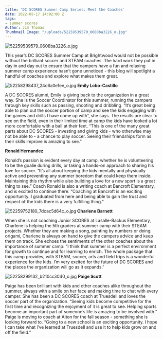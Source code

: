 ```yaml
---
title: 'DC SCORES Summer Camp Series: Meet the Coaches'
date: 2022-08-17 14:02:00 Z
tags:
- summer scores
Author: Jim Thomas
Thumbnail Image: "/uploads/52259539579_0608ba3226_o.jpg"
---
```


![52259539579_0608ba3226_o.jpg](/uploads/52259539579_0608ba3226_o.jpg)

This year’s DC SCORES Summer Camp at Brightwood would not be possible without the brilliant soccer and STEAM coaches. The hard work they put in day in and day out to ensure that the campers have a fun and relaxing summer camp experience hasn’t gone unnoticed - this blog will spotlight a handful of coaches and explore what makes them great.





![52258298437_24c6a0e1ee_o.jpg](/uploads/52258298437_24c6a0e1ee_o.jpg)
**Emily Lobo-Castillo**

A DC SCORES alumni, Emily is giving back to the organization in a great way. She is the Soccer Coordinator for this summer, running the campers through key skills such as passing, shooting and dribbling. “It’s great being able to plan out the soccer portion of camp and see the kids engaging with the games and drills I have come up with”, she says. The results are clear to see on the field, even in their limited time at camp the kids have looked a lot more comfortable with a ball at their feet. “This is one of the many great parts about DC SCORES - investing and giving kids - who otherwise may not be able to - a chance to play soccer. Seeing their friendships form as their skills improve is amazing to see.”



**Ronald Hernandez**

Ronald’s passion is evident every day at camp, whether he is volunteering to be the goalie during drills, or taking a hands-on approach to sharing his love for soccer. “It’s all about keeping the kids mentally and physically active and preventing any summer boredom that could keep them inside. Maintaining this rhythm while also building a love for a new sport is a great thing to see.” Coach Ronald is also a writing coach at Bancroft Elementary, and is excited to continue there: “Coaching at Bancroft is an exciting opportunity. I graduated from here and being able to gain the trust and respect of the kids there is a very fulfilling thing.”



![52259752180_7dcac5d64c_o.jpg](/uploads/52259752180_7dcac5d64c_o.jpg)
**Charlene Barnett**

When she is not coaching Junior SCORES at Lasalle-Backus Elementary, Charlene is helping the 5th graders at summer camp with their STEAM projects. Whether they are making a song, painting by numbers or doing origami, Charlene is always on hand to give the campers advice and keep them on track. She echoes the sentiments of the other coaches about the importance of summer camp: “I think that summer is a perfect environment for growth to continue and for learning to enrich. The whole package that this camp provides, with STEAM, soccer, arts and field trips is a wonderful experience for the kids. I’m very excited for the future of DC SCORES and the places the organization will go as it expands.”



![52258299132_b210cc3040_o.jpg](/uploads/52258299132_b210cc3040_o.jpg)
**Paige Scott**

Paige has been brilliant with kids and other coaches alike throughout the summer, always with a smile on her face and making time to chat with every camper. She has been a DC SCORES coach at Truesdell and loves the soccer part of the organization. “Seeing kids become competitive for the first time and recognizing the enjoyment of it is great to see. Helping sports become an important part of someone’s life is amazing to be involved with.” Paige is moving to coach at Aiton for the fall season - something she is looking forward to. “Going to a new school is an exciting opportunity. I hope I can take what I’ve learned at Truesdell and use it to help kids grow on and off the field.” 
